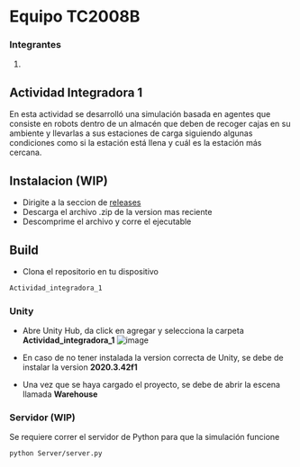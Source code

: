 # Equipo TC2008B

### Integrantes
1. 

## Actividad Integradora 1

En esta actividad se desarrolló una simulación basada en agentes que consiste en robots dentro de un almacén que deben de recoger cajas en su ambiente y llevarlas a sus estaciones de carga siguiendo algunas condiciones como si la estación está llena y cuál es la estación más cercana.

## Instalacion (WIP)
- Dirigite a la seccion de [releases](#)
- Descarga el archivo .zip de la version mas reciente
- Descomprime el archivo y corre el ejecutable

## Build
- Clona el repositorio en tu dispositivo
```bash
Actividad_integradora_1
```

### Unity
- Abre Unity Hub, da click en agregar y selecciona la carpeta **Actividad_integradora_1**
![image](https://github.com/user-attachments/assets/292127e8-be5d-44de-ad19-85a76f032ebf)

- En caso de no tener instalada la version correcta de Unity, se debe de instalar la version **2020.3.42f1**

- Una vez que se haya cargado el proyecto, se debe de abrir la escena llamada **Warehouse**

### Servidor (WIP)
Se requiere correr el servidor de Python para que la simulación funcione
```bash
python Server/server.py
```
